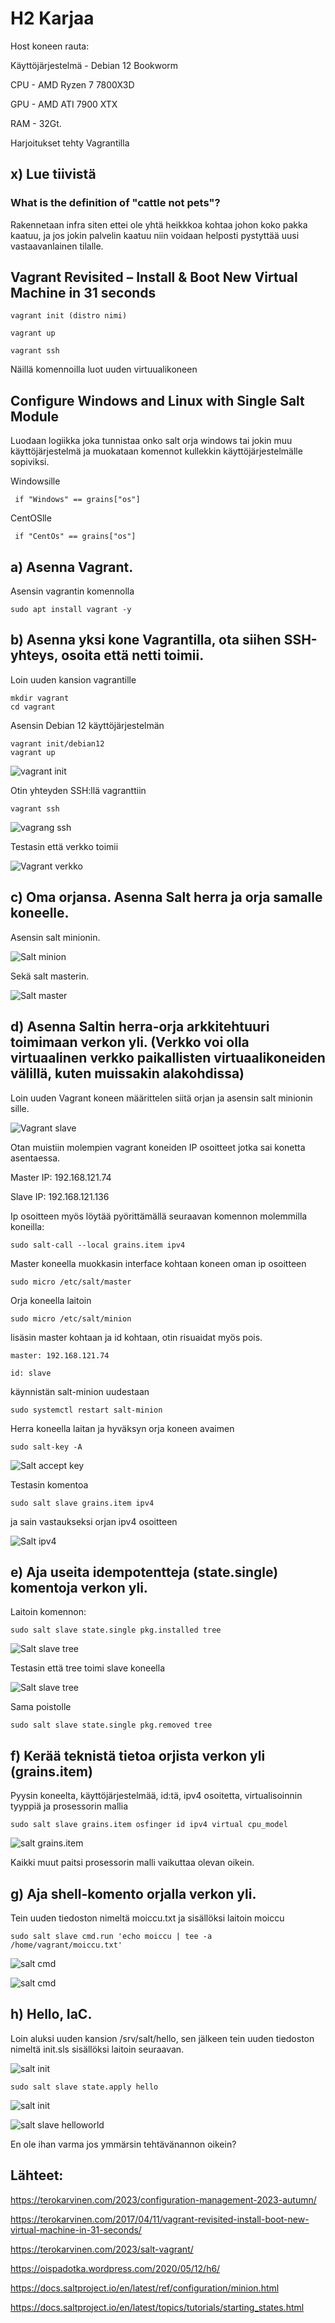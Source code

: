 # H2 Karjaa

Host koneen rauta:

Käyttöjärjestelmä - Debian 12 Bookworm

CPU - AMD Ryzen 7 7800X3D 

GPU - AMD ATI 7900 XTX

RAM - 32Gt.

Harjoitukset tehty Vagrantilla

## x) Lue tiivistä

### What is the definition of "cattle not pets"?

Rakennetaan infra siten ettei ole yhtä heikkkoa kohtaa johon koko pakka kaatuu, ja jos jokin palvelin kaatuu niin voidaan helposti pystyttää uusi vastaavanlainen tilalle.


## Vagrant Revisited – Install & Boot New Virtual Machine in 31 seconds

    vagrant init (distro nimi)

    vagrant up 

    vagrant ssh

Näillä komennoilla luot uuden virtuualikoneen

## Configure Windows and Linux with Single Salt Module
Luodaan logiikka joka tunnistaa onko salt orja windows tai jokin muu käyttöjärjestelmä ja muokataan komennot kullekkin käyttöjärjestelmälle sopiviksi.

Windowsille

     if "Windows" == grains["os"]

CentOSlle

     if "CentOs" == grains["os"]
  

## a) Asenna Vagrant.

Asensin vagrantin komennolla

	sudo apt install vagrant -y


## b) Asenna yksi kone Vagrantilla, ota siihen SSH-yhteys, osoita että netti toimii.

Loin uuden kansion vagrantille 

	mkdir vagrant
	cd vagrant

Asensin Debian 12 käyttöjärjestelmän

	vagrant init/debian12
	vagrant up

![vagrant init](images/2h2.png)

Otin yhteyden SSH:llä vagranttiin 

	vagrant ssh

![vagrang ssh](images/3h2.png)

Testasin että verkko toimii

![Vagrant verkko](images/4h2.png)


## c) Oma orjansa. Asenna Salt herra ja orja samalle koneelle.

Asensin salt minionin.

![Salt minion](images/5h2.png)

Sekä salt masterin.

![Salt master](images/6h2.png)


## d) Asenna Saltin herra-orja arkkitehtuuri toimimaan verkon yli. (Verkko voi olla virtuaalinen verkko paikallisten virtuaalikoneiden välillä, kuten muissakin alakohdissa)

Loin uuden Vagrant koneen määrittelen siitä orjan ja asensin salt minionin sille. 

![Vagrant slave](images/7h2.png)

Otan muistiin molempien vagrant koneiden IP osoitteet jotka sai konetta asentaessa.

Master IP: 192.168.121.74

Slave IP: 192.168.121.136

Ip osoitteen myös löytää pyörittämällä seuraavan komennon molemmilla koneilla: 

	sudo salt-call --local grains.item ipv4

Master koneella muokkasin interface kohtaan koneen oman ip osoitteen

	sudo micro /etc/salt/master

Orja koneella laitoin

	sudo micro /etc/salt/minion

lisäsin master kohtaan ja id kohtaan, otin risuaidat myös pois.

	master: 192.168.121.74

	id: slave
	
käynnistän salt-minion uudestaan

	sudo systemctl restart salt-minion

Herra koneella laitan ja hyväksyn orja koneen avaimen 

	sudo salt-key -A

![Salt accept key](images/9h2.png)

Testasin komentoa

	sudo salt slave grains.item ipv4

ja sain vastaukseksi orjan ipv4 osoitteen

![Salt ipv4](images/10h2.png)


## e) Aja useita idempotentteja (state.single) komentoja verkon yli.

Laitoin komennon:

	sudo salt slave state.single pkg.installed tree

![Salt slave tree](images/11h2.png)

Testasin että tree toimi slave koneella

![Salt slave tree](images/12h2.png)

Sama poistolle 

	sudo salt slave state.single pkg.removed tree	


## f) Kerää teknistä tietoa orjista verkon yli (grains.item)

Pyysin koneelta, käyttöjärjestelmää, id:tä, ipv4 osoitetta, virtualisoinnin tyyppiä ja prosessorin mallia

	sudo salt slave grains.item osfinger id ipv4 virtual cpu_model

![salt grains.item](images/14h2.png)

Kaikki muut paitsi prosessorin malli vaikuttaa olevan oikein.


## g) Aja shell-komento orjalla verkon yli.

Tein uuden tiedoston nimeltä moiccu.txt ja sisällöksi laitoin moiccu 

	sudo salt slave cmd.run 'echo moiccu | tee -a /home/vagrant/moiccu.txt'

![salt cmd](images/15h2.png)

![salt cmd](images/16h2.png)


## h) Hello, IaC.

Loin aluksi uuden kansion /srv/salt/hello, sen jälkeen tein uuden tiedoston nimeltä init.sls sisällöksi laitoin seuraavan.

![salt init](images/19h2.png)

	sudo salt slave state.apply hello

![salt init](images/18h2.png)

![salt slave helloworld](images/21h2.png)

En ole ihan varma jos ymmärsin tehtävänannon oikein?


## Lähteet:

https://terokarvinen.com/2023/configuration-management-2023-autumn/

https://terokarvinen.com/2017/04/11/vagrant-revisited-install-boot-new-virtual-machine-in-31-seconds/

https://terokarvinen.com/2023/salt-vagrant/

https://oispadotka.wordpress.com/2020/05/12/h6/ 

https://docs.saltproject.io/en/latest/ref/configuration/minion.html

https://docs.saltproject.io/en/latest/topics/tutorials/starting_states.html
